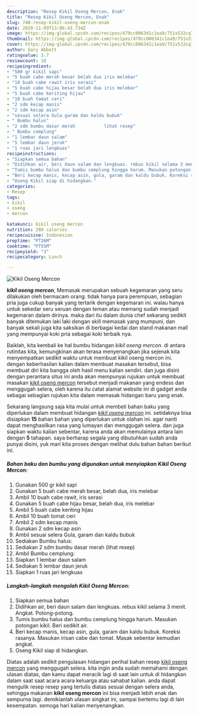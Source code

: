 ```yaml
---
description: "Resep Kikil Oseng Mercon, Enak"
title: "Resep Kikil Oseng Mercon, Enak"
slug: 740-resep-kikil-oseng-mercon-enak
date: 2020-11-09T13:06:43.734Z
image: https://img-global.cpcdn.com/recipes/479cc006341c1ea9/751x532cq70/kikil-oseng-mercon-foto-resep-utama.jpg
thumbnail: https://img-global.cpcdn.com/recipes/479cc006341c1ea9/751x532cq70/kikil-oseng-mercon-foto-resep-utama.jpg
cover: https://img-global.cpcdn.com/recipes/479cc006341c1ea9/751x532cq70/kikil-oseng-mercon-foto-resep-utama.jpg
author: Gary Abbott
ratingvalue: 3.7
reviewcount: 10
recipeingredient:
- "500 gr kikil sapi"
- "5 buah cabe merah besar belah dua iris melebar"
- "10 buah cabe rawit iris serasi"
- "5 buah cabe hijau besar belah dua iris melebar"
- "5 buah cabe keriting hijau"
- "10 buah tomat ceri"
- "2 sdm kecap manis"
- "2 sdm kecap asin"
- "sesuai selera Gula garam dan kaldu bubuk"
- " Bumbu halus"
- "2 sdm bumbu dasar merah           lihat resep"
- " Bumbu cemplung"
- "1 lembar daun salam"
- "5 lembar daun jeruk"
- "1 ruas jari lengkuas"
recipeinstructions:
- "Siapkan semua bahan"
- "Didihkan air, beri daun salam dan lengkuas. rebus kikil selama 3 menit. Angkat. Potong-potong."
- "Tumis bumbu halus dan bumbu cemplung hingga harum. Masukan potongan kikil. Beri sedikit air."
- "Beri kecap manis, kecap asin, gula, garam dan kaldu bubuk. Koreksi rasanya. Masukan irisan cabe dan tomat. Masak sebentar kemudian angkat."
- "Oseng Kikil siap di hidangkan."
categories:
- Resep
tags:
- kikil
- oseng
- mercon

katakunci: kikil oseng mercon 
nutrition: 280 calories
recipecuisine: Indonesian
preptime: "PT26M"
cooktime: "PT55M"
recipeyield: "3"
recipecategory: Lunch

---
```



![Kikil Oseng Mercon](https://img-global.cpcdn.com/recipes/479cc006341c1ea9/751x532cq70/kikil-oseng-mercon-foto-resep-utama.jpg)

<b><i>kikil oseng mercon</i></b>, Memasak merupakan sebuah kegemaran yang seru dilakukan oleh bermacam orang. tidak hanya para perempuan, sebagian pria juga cukup banyak yang tertarik dengan kegemaran ini. walau hanya untuk sekedar seru seruan dengan teman atau memang sudah menjadi kegemaran dalam dirinya. maka dari itu dalam dunia chef sekarang sedikit banyak ditemukan laki laki dengan skill memasak yang mumpuni, dan banyak sekali juga kita saksikan di berbagai kedai dan stand makanan mall yang mempunyai koki pria sebagai koki terbaik nya.

Baiklah, kita kembali ke hal bumbu hidangan <i>kikil oseng mercon</i>. di antara rutinitas kita, kemungkinan akan terasa menyenangkan jika sejenak kita menyempatkan sedikit waktu untuk membuat kikil oseng mercon ini. dengan keberhasilan kalian dalam membuat masakan tersebut, bisa membuat diri kita bangga oleh hasil menu kalian sendiri. dan juga disini dengan perantara situs ini anda akan mempunyai rujukan untuk membuat masakan <u>kikil oseng mercon</u> tersebut menjadi makanan yang endess dan menggugah selera, oleh karena itu catat alamat website ini di gadget anda sebagai sebagian rujukan kita dalam memasak hidangan baru yang enak.




Sekarang langsung saja kita mulai untuk membeli bahan baku yang diperlukan dalam membuat hidangan <u><i>kikil oseng mercon</i></u> ini. setidaknya bisa disiapkan <b>15</b> bahan bahan yang diperlukan untuk olahan ini. agar nanti dapat menghasilkan rasa yang lumayan dan menggugah selera. dan juga siapkan waktu kalian sebentar, karena anda akan memulainya antara lain dengan <b>5</b> tahapan. saya berharap segala yang dibutuhkan sudah anda punyai disini, yuk mari kita proses dengan melihat dulu bahan bahan berikut ini.

<!--inarticleads1-->

##### Bahan baku dan bumbu yang digunakan untuk menyiapkan Kikil Oseng Mercon:

1. Gunakan 500 gr kikil sapi
1. Gunakan 5 buah cabe merah besar, belah dua, iris melebar
1. Ambil 10 buah cabe rawit, iris serasi
1. Gunakan 5 buah cabe hijau besar, belah dua, iris melebar
1. Ambil 5 buah cabe keriting hijau
1. Ambil 10 buah tomat ceri
1. Ambil 2 sdm kecap manis
1. Gunakan 2 sdm kecap asin
1. Ambil sesuai selera Gula, garam dan kaldu bubuk
1. Sediakan  Bumbu halus:
1. Sediakan 2 sdm bumbu dasar merah           (lihat resep)
1. Ambil  Bumbu cemplung:
1. Siapkan 1 lembar daun salam
1. Sediakan 5 lembar daun jeruk
1. Siapkan 1 ruas jari lengkuas




<!--inarticleads2-->

##### Langkah-langkah mengolah Kikil Oseng Mercon:

1. Siapkan semua bahan
1. Didihkan air, beri daun salam dan lengkuas. rebus kikil selama 3 menit. Angkat. Potong-potong.
1. Tumis bumbu halus dan bumbu cemplung hingga harum. Masukan potongan kikil. Beri sedikit air.
1. Beri kecap manis, kecap asin, gula, garam dan kaldu bubuk. Koreksi rasanya. Masukan irisan cabe dan tomat. Masak sebentar kemudian angkat.
1. Oseng Kikil siap di hidangkan.




Diatas adalah sedikit pengulasan hidangan perihal bahan resep <u>kikil oseng mercon</u> yang menggugah selera. kita ingin anda sudah memahami dengan ulasan diatas, dan kamu dapat meracik lagi di saat lain untuk di hidangkan dalam saat saat acara acara keluarga atau sahabat kalian. anda dapat mengulik resep resep yang tertulis diatas sesuai dengan selera anda, sehingga makanan <b>kikil oseng mercon</b> ini bisa menjadi lebih enak dan sempurna lagi. demikianlah ulasan singkat ini, sampai bertemu lagi di lain kesempatan. semoga hari kalian menyenangkan.
